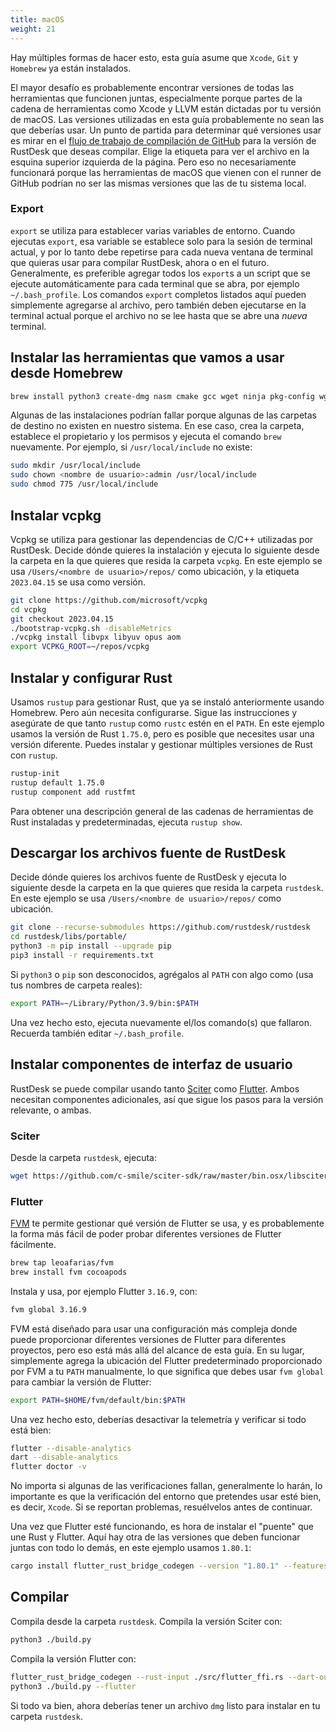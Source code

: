 ```yaml
---
title: macOS
weight: 21
---
```


Hay múltiples formas de hacer esto, esta guía asume que `Xcode`, `Git` y `Homebrew` ya están instalados.

El mayor desafío es probablemente encontrar versiones de todas las herramientas que funcionen juntas, especialmente porque partes de la cadena de herramientas como Xcode y LLVM están dictadas por tu versión de macOS. Las versiones utilizadas en esta guía probablemente no sean las que deberías usar. Un punto de partida para determinar qué versiones usar es mirar en el [flujo de trabajo de compilación de GitHub](https://github.com/rustdesk/rustdesk/blob/master/.github/workflows/flutter-build.yml) para la versión de RustDesk que deseas compilar. Elige la etiqueta para ver el archivo en la esquina superior izquierda de la página. Pero eso no necesariamente funcionará porque las herramientas de macOS que vienen con el runner de GitHub podrían no ser las mismas versiones que las de tu sistema local.

### Export
`export` se utiliza para establecer varias variables de entorno. Cuando ejecutas `export`, esa variable se establece solo para la sesión de terminal actual, y por lo tanto debe repetirse para cada nueva ventana de terminal que quieras usar para compilar RustDesk, ahora o en el futuro. Generalmente, es preferible agregar todos los `export`s a un script que se ejecute automáticamente para cada terminal que se abra, por ejemplo `~/.bash_profile`. Los comandos `export` completos listados aquí pueden simplemente agregarse al archivo, pero también deben ejecutarse en la terminal actual porque el archivo no se lee hasta que se abre una *nueva* terminal.

## Instalar las herramientas que vamos a usar desde Homebrew

```sh
brew install python3 create-dmg nasm cmake gcc wget ninja pkg-config wget rustup
```

Algunas de las instalaciones podrían fallar porque algunas de las carpetas de destino no existen en nuestro sistema. En ese caso, crea la carpeta, establece el propietario y los permisos y ejecuta el comando `brew` nuevamente. Por ejemplo, si `/usr/local/include` no existe:
```sh
sudo mkdir /usr/local/include
sudo chown <nombre de usuario>:admin /usr/local/include
sudo chmod 775 /usr/local/include
```

## Instalar vcpkg
Vcpkg se utiliza para gestionar las dependencias de C/C++ utilizadas por RustDesk. Decide dónde quieres la instalación y ejecuta lo siguiente desde la carpeta en la que quieres que resida la carpeta `vcpkg`. En este ejemplo se usa `/Users/<nombre de usuario>/repos/` como ubicación, y la etiqueta `2023.04.15` se usa como versión.

```sh
git clone https://github.com/microsoft/vcpkg
cd vcpkg
git checkout 2023.04.15
./bootstrap-vcpkg.sh -disableMetrics
./vcpkg install libvpx libyuv opus aom
export VCPKG_ROOT=~/repos/vcpkg
```

## Instalar y configurar Rust
Usamos `rustup` para gestionar Rust, que ya se instaló anteriormente usando Homebrew. Pero aún necesita configurarse. Sigue las instrucciones y asegúrate de que tanto `rustup` como `rustc` estén en el `PATH`. En este ejemplo usamos la versión de Rust `1.75.0`, pero es posible que necesites usar una versión diferente. Puedes instalar y gestionar múltiples versiones de Rust con `rustup`.

```sh
rustup-init
rustup default 1.75.0
rustup component add rustfmt
```
Para obtener una descripción general de las cadenas de herramientas de Rust instaladas y predeterminadas, ejecuta `rustup show`.

## Descargar los archivos fuente de RustDesk

Decide dónde quieres los archivos fuente de RustDesk y ejecuta lo siguiente desde la carpeta en la que quieres que resida la carpeta `rustdesk`. En este ejemplo se usa `/Users/<nombre de usuario>/repos/` como ubicación.

```sh
git clone --recurse-submodules https://github.com/rustdesk/rustdesk
cd rustdesk/libs/portable/
python3 -m pip install --upgrade pip
pip3 install -r requirements.txt
```

Si `python3` o `pip` son desconocidos, agrégalos al `PATH` con algo como (usa tus nombres de carpeta reales):
```sh
export PATH=~/Library/Python/3.9/bin:$PATH
```
Una vez hecho esto, ejecuta nuevamente el/los comando(s) que fallaron. Recuerda también editar `~/.bash_profile`.

## Instalar componentes de interfaz de usuario
RustDesk se puede compilar usando tanto [Sciter](https://sciter.com/) como [Flutter](https://flutter.dev/). Ambos necesitan componentes adicionales, así que sigue los pasos para la versión relevante, o ambas.

### Sciter

Desde la carpeta `rustdesk`, ejecuta:
```sh
wget https://github.com/c-smile/sciter-sdk/raw/master/bin.osx/libsciter.dylib
```

### Flutter

[FVM](https://fvm.app/) te permite gestionar qué versión de Flutter se usa, y es probablemente la forma más fácil de poder probar diferentes versiones de Flutter fácilmente.

```sh
brew tap leoafarias/fvm
brew install fvm cocoapods
```
Instala y usa, por ejemplo Flutter `3.16.9`, con:

```sh
fvm global 3.16.9
```
FVM está diseñado para usar una configuración más compleja donde puede proporcionar diferentes versiones de Flutter para diferentes proyectos, pero eso está más allá del alcance de esta guía. En su lugar, simplemente agrega la ubicación del Flutter predeterminado proporcionado por FVM a tu `PATH` manualmente, lo que significa que debes usar `fvm global` para cambiar la versión de Flutter:

```sh
export PATH=$HOME/fvm/default/bin:$PATH
```

Una vez hecho esto, deberías desactivar la telemetría y verificar si todo está bien:

```sh
flutter --disable-analytics
dart --disable-analytics
flutter doctor -v
```
No importa si algunas de las verificaciones fallan, generalmente lo harán, lo importante es que la verificación del entorno que pretendes usar esté bien, es decir, `Xcode`. Si se reportan problemas, resuélvelos antes de continuar.

Una vez que Flutter esté funcionando, es hora de instalar el "puente" que une Rust y Flutter. Aquí hay otra de las versiones que deben funcionar juntas con todo lo demás, en este ejemplo usamos `1.80.1`:

```sh
cargo install flutter_rust_bridge_codegen --version "1.80.1" --features "uuid"
```

## Compilar

Compila desde la carpeta `rustdesk`. Compila la versión Sciter con:

```sh
python3 ./build.py
```

Compila la versión Flutter con:
```sh
flutter_rust_bridge_codegen --rust-input ./src/flutter_ffi.rs --dart-output ./flutter/lib/generated_bridge.dart --c-output ./flutter/macos/Runner/bridge_generated.h
python3 ./build.py --flutter
```
Si todo va bien, ahora deberías tener un archivo `dmg` listo para instalar en tu carpeta `rustdesk`.